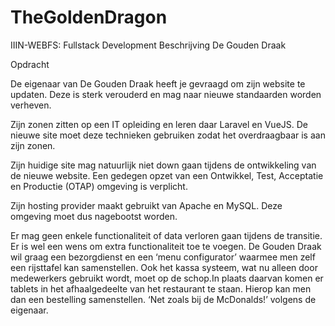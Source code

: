 # TheGoldenDragon
IIIN-WEBFS: Fullstack Development
Beschrijving
De Gouden Draak

Opdracht

De eigenaar van De Gouden Draak heeft je gevraagd om zijn website te updaten. Deze is sterk verouderd en mag naar nieuwe standaarden worden verheven.

Zijn zonen zitten op een IT opleiding en leren daar Laravel en VueJS. De nieuwe site moet deze technieken gebruiken zodat het overdraagbaar is aan zijn zonen.

Zijn huidige site mag natuurlijk niet down gaan tijdens de ontwikkeling van de nieuwe website. Een gedegen opzet van een Ontwikkel, Test, Acceptatie en Productie (OTAP) omgeving is verplicht.

Zijn hosting provider maakt gebruikt van Apache en MySQL. Deze omgeving moet dus nagebootst worden.

Er mag geen enkele functionaliteit of data verloren gaan tijdens de transitie. Er is wel een wens om extra functionaliteit toe te voegen. De Gouden Draak wil graag een bezorgdienst en een ‘menu configurator’ waarmee men zelf een rijsttafel kan samenstellen. Ook het kassa systeem, wat nu  alleen door medewerkers gebruikt wordt, moet op de schop.In plaats daarvan komen er tablets in het afhaalgedeelte van het restaurant te staan. Hierop kan men dan een bestelling samenstellen. ‘Net zoals bij de McDonalds!’ volgens de eigenaar.